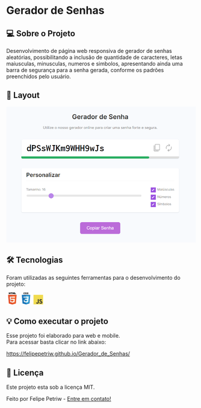 # Gerador de Senhas
 
## 💻 Sobre o Projeto

Desenvolvimento de página web responsiva de gerador de senhas aleatórias, possibilitando a inclusão de quantidade de caracteres, letas maiusculas, minusculas, numeros e simbolos, apresentando ainda uma barra de segurança para a senha gerada, conforme os padrões preenchidos pelo usuário. 

## 🎨 Layout

![image](https://github.com/FelipePetriw/Gerador_de_Senhas/blob/main/img/Apresenta%C3%A7%C3%A3o.png)


## 🛠 Tecnologias

Foram utilizadas as seguintes ferramentas para o desenvolvimento do projeto:

<code><img height="32" src="https://raw.githubusercontent.com/github/explore/80688e429a7d4ef2fca1e82350fe8e3517d3494d/topics/html/html.png" alt="HTML5"/></code>
<code><img height="32" src="https://raw.githubusercontent.com/github/explore/80688e429a7d4ef2fca1e82350fe8e3517d3494d/topics/css/css.png" alt="CSS"/></code>
<code><img height="26" src="https://github.com/devicons/devicon/blob/master/icons/javascript/javascript-original.svg" alt="JavaScript"/></code>


## 💡 Como executar o projeto

Esse projeto foi elaborado para web e mobile. </br>
Para acessar basta clicar no link abaixo:

https://felipepetriw.github.io/Gerador_de_Senhas/


## 📝 Licença

Este projeto esta sob a licença MIT.

Feito por Felipe Petriw - [Entre em contato!](https://www.linkedin.com/in/felipepetriw/)
